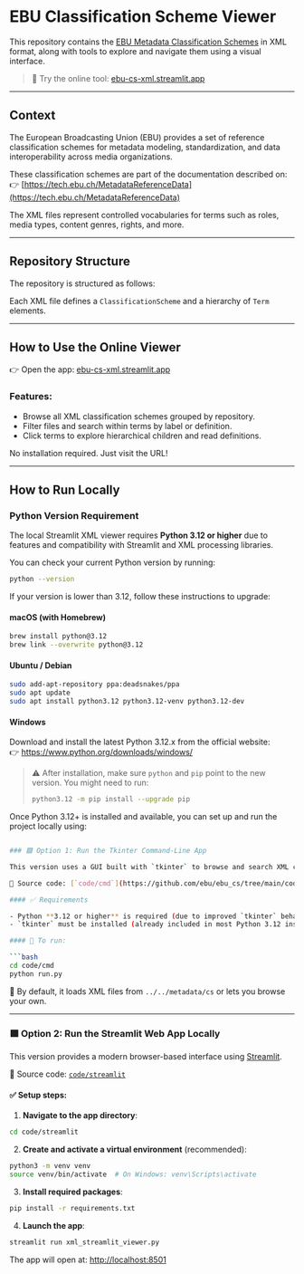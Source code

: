 # EBU Classification Scheme Viewer

This repository contains the [EBU Metadata Classification Schemes](https://tech.ebu.ch/MetadataReferenceData) in XML format, along with tools to explore and navigate them using a visual interface.

> 🔗 Try the online tool: [ebu-cs-xml.streamlit.app](https://ebu-cs-xml.streamlit.app/)

---

## Context

The European Broadcasting Union (EBU) provides a set of reference classification schemes for metadata modeling, standardization, and data interoperability across media organizations.

These classification schemes are part of the documentation described on:
👉 [https://tech.ebu.ch/MetadataReferenceData](https://tech.ebu.ch/MetadataReferenceData)

The XML files represent controlled vocabularies for terms such as roles, media types, content genres, rights, and more.

---

## Repository Structure

The repository is structured as follows:


Each XML file defines a `ClassificationScheme` and a hierarchy of `Term` elements.

---

## How to Use the Online Viewer

👉 Open the app: [ebu-cs-xml.streamlit.app](https://ebu-cs-xml.streamlit.app/)

### Features:
- Browse all XML classification schemes grouped by repository.
- Filter files and search within terms by label or definition.
- Click terms to explore hierarchical children and read definitions.

No installation required. Just visit the URL!

---

## How to Run Locally

### Python Version Requirement

The local Streamlit XML viewer requires **Python 3.12 or higher** due to features and compatibility with Streamlit and XML processing libraries.

You can check your current Python version by running:

```bash
python --version
```

If your version is lower than 3.12, follow these instructions to upgrade:

#### macOS (with Homebrew)

```bash
brew install python@3.12
brew link --overwrite python@3.12
```

#### Ubuntu / Debian

```bash
sudo add-apt-repository ppa:deadsnakes/ppa
sudo apt update
sudo apt install python3.12 python3.12-venv python3.12-dev
```

#### Windows

Download and install the latest Python 3.12.x from the official website:  
👉 https://www.python.org/downloads/windows/

> ⚠️ After installation, make sure `python` and `pip` point to the new version. You might need to run:
>
> ```bash
> python3.12 -m pip install --upgrade pip
> ```

Once Python 3.12+ is installed and available, you can set up and run the project locally using:

```bash

### 🟩 Option 1: Run the Tkinter Command-Line App

This version uses a GUI built with `tkinter` to browse and search XML classification schemes.

📁 Source code: [`code/cmd`](https://github.com/ebu/ebu_cs/tree/main/code/cmd)

#### ✅ Requirements

- Python **3.12 or higher** is required (due to improved `tkinter` behavior).
- `tkinter` must be installed (already included in most Python 3.12 installs).

#### 🚀 To run:

```bash
cd code/cmd
python run.py
```

📝 By default, it loads XML files from `../../metadata/cs` or lets you browse your own.

---

### 🟩 Option 2: Run the Streamlit Web App Locally

This version provides a modern browser-based interface using [Streamlit](https://streamlit.io/).

📁 Source code: [`code/streamlit`](https://github.com/ebu/ebu_cs/tree/main/code/streamlit)

#### ✅ Setup steps:

1. **Navigate to the app directory**:

```bash
cd code/streamlit
```

2. **Create and activate a virtual environment** (recommended):

```bash
python3 -m venv venv
source venv/bin/activate  # On Windows: venv\Scripts\activate
```

3. **Install required packages**:

```bash
pip install -r requirements.txt
```

4. **Launch the app**:

```bash
streamlit run xml_streamlit_viewer.py
```

The app will open at: [http://localhost:8501](http://localhost:8501)
